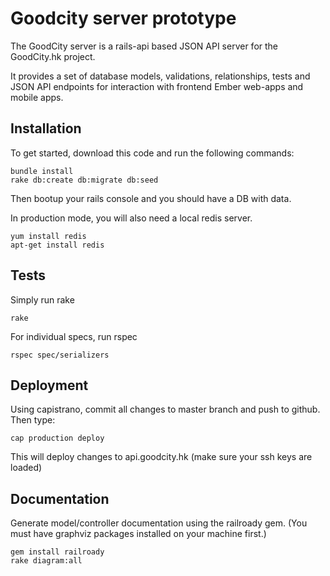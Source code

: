 # Goodcity server prototype

The GoodCity server is a rails-api based JSON API server for the GoodCity.hk project.

It provides a set of database models, validations, relationships, tests and JSON API endpoints for interaction with frontend Ember web-apps and mobile apps.

## Installation

To get started, download this code and run the following commands:

    bundle install
    rake db:create db:migrate db:seed

Then bootup your rails console and you should have a DB with data.

In production mode, you will also need a local redis server.

    yum install redis
    apt-get install redis

## Tests

Simply run rake

    rake

For individual specs, run rspec

    rspec spec/serializers

## Deployment

Using capistrano, commit all changes to master branch and push to github. Then type:

    cap production deploy

This will deploy changes to api.goodcity.hk (make sure your ssh keys are loaded)

## Documentation

Generate model/controller documentation using the railroady gem. (You must have graphviz packages installed on your machine first.)

    gem install railroady
    rake diagram:all
